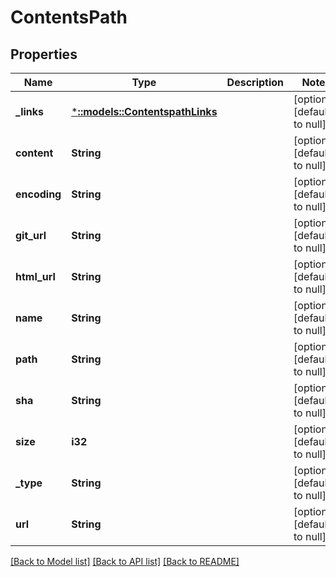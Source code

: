 # ContentsPath

## Properties
Name | Type | Description | Notes
------------ | ------------- | ------------- | -------------
**_links** | [***::models::ContentspathLinks**](contentspath__links.md) |  | [optional] [default to null]
**content** | **String** |  | [optional] [default to null]
**encoding** | **String** |  | [optional] [default to null]
**git_url** | **String** |  | [optional] [default to null]
**html_url** | **String** |  | [optional] [default to null]
**name** | **String** |  | [optional] [default to null]
**path** | **String** |  | [optional] [default to null]
**sha** | **String** |  | [optional] [default to null]
**size** | **i32** |  | [optional] [default to null]
**_type** | **String** |  | [optional] [default to null]
**url** | **String** |  | [optional] [default to null]

[[Back to Model list]](../README.md#documentation-for-models) [[Back to API list]](../README.md#documentation-for-api-endpoints) [[Back to README]](../README.md)



